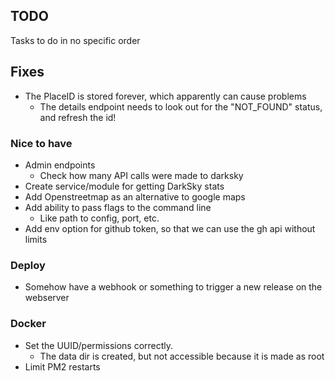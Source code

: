 ## TODO

Tasks to do in no specific order

## Fixes

- The PlaceID is stored forever, which apparently can cause problems
  - The details endpoint needs to look out for the "NOT_FOUND" status, and refresh the id!

### Nice to have

- Admin endpoints
  - Check how many API calls were made to darksky
- Create service/module for getting DarkSky stats
- Add Openstreetmap as an alternative to google maps
- Add ability to pass flags to the command line
  - Like path to config, port, etc.
- Add env option for github token, so that we can use the gh api without limits

### Deploy

- Somehow have a webhook or something to trigger a new release on the webserver

### Docker

- Set the UUID/permissions correctly.
  - The data dir is created, but not accessible because it is made as root
- Limit PM2 restarts
